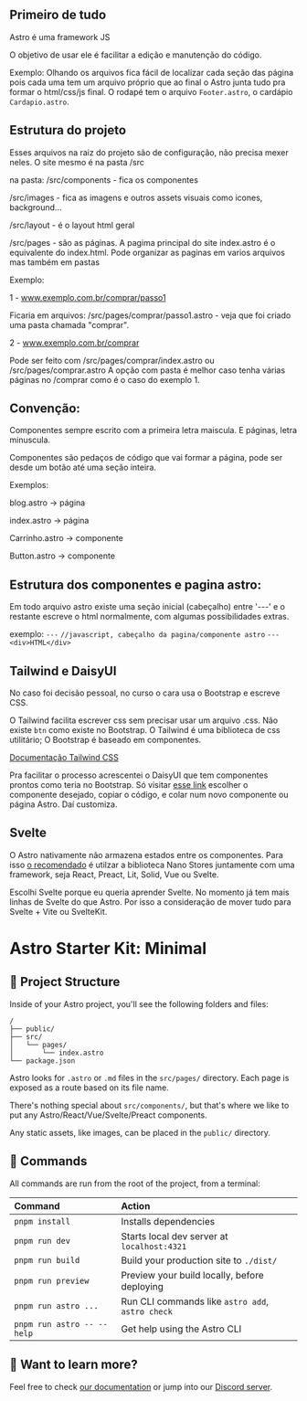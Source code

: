## Primeiro de tudo

Astro é uma framework JS

O objetivo de usar ele é facilitar a edição e manutenção do código.

Exemplo: Olhando os arquivos fica fácil de localizar cada seção das página pois cada uma tem um arquivo próprio que ao final o Astro junta tudo pra formar o html/css/js final. O rodapé tem o arquivo `Footer.astro`, o cardápio `Cardapio.astro`.

## Estrutura do projeto

Esses arquivos na raiz do projeto são de configuração, não precisa mexer neles. O site mesmo é na pasta /src

na pasta:
/src/components - fica os componentes

/src/images - fica as imagens e outros assets visuais como icones, background...

/src/layout - é o layout html geral

/src/pages - são as páginas. A pagima principal do site index.astro é o equivalente
do index.html. Pode organizar as paginas em varios arquivos mas também em pastas

Exemplo:

1 - www.exemplo.com.br/comprar/passo1

Ficaria em arquivos: /src/pages/comprar/passo1.astro - veja que foi criado uma pasta chamada "comprar".

2 - www.exemplo.com.br/comprar

Pode ser feito com /src/pages/comprar/index.astro ou /src/pages/comprar.astro
A opção com pasta é melhor caso tenha várias páginas no /comprar como é o caso do exemplo 1.

## Convenção:

Componentes sempre escrito com a primeira letra maiscula. E páginas, letra minuscula.

Componentes são pedaços de código que vai formar a página, pode ser desde um botão até uma seção inteira.

Exemplos:

blog.astro -> página

index.astro -> página

Carrinho.astro -> componente

Button.astro -> componente

## Estrutura dos componentes e pagina astro:

Em todo arquivo astro existe uma seção inicial (cabeçalho) entre '---' e o restante escreve o html normalmente, com algumas possibilidades extras.

exemplo:
`---`
`//javascript, cabeçalho da pagina/componente astro`
`---`
`<div>HTML</div>`

## Tailwind e DaisyUI

No caso foi decisão pessoal, no curso o cara usa o Bootstrap e escreve CSS.

O Tailwind facilita escrever css sem precisar usar um arquivo .css. Não existe `btn` como existe no Bootstrap. O Tailwind é uma biblioteca de css utilitário; O Bootstrap é baseado em componentes.

[Documentação Tailwind CSS](https://tailwindcss.com/docs/)

Pra facilitar o processo acrescentei o DaisyUI que tem componentes prontos como teria no Bootstrap. Só visitar [esse link](https://daisyui.com/components/?lang=pt) escolher o componente desejado, copiar o código, e colar num novo componente ou página Astro. Daí customiza.


## Svelte

O Astro nativamente não armazena estados entre os componentes. Para isso [o recomendado](https://docs.astro.build/pt-br/core-concepts/sharing-state/) é utilzar a biblioteca Nano Stores juntamente com uma framework, seja React, Preact, Lit, Solid, Vue ou Svelte. 

Escolhi Svelte porque eu queria aprender Svelte. No momento já tem mais linhas de Svelte do que Astro. Por isso a consideração de mover tudo para Svelte + Vite ou SvelteKit.


# Astro Starter Kit: Minimal

## 🚀 Project Structure

Inside of your Astro project, you'll see the following folders and files:

```text
/
├── public/
├── src/
│   └── pages/
│       └── index.astro
└── package.json
```

Astro looks for `.astro` or `.md` files in the `src/pages/` directory. Each page is exposed as a route based on its file name.

There's nothing special about `src/components/`, but that's where we like to put any Astro/React/Vue/Svelte/Preact components.

Any static assets, like images, can be placed in the `public/` directory.

## 🧞 Commands

All commands are run from the root of the project, from a terminal:

| Command                    | Action                                           |
| :------------------------- | :----------------------------------------------- |
| `pnpm install`             | Installs dependencies                            |
| `pnpm run dev`             | Starts local dev server at `localhost:4321`      |
| `pnpm run build`           | Build your production site to `./dist/`          |
| `pnpm run preview`         | Preview your build locally, before deploying     |
| `pnpm run astro ...`       | Run CLI commands like `astro add`, `astro check` |
| `pnpm run astro -- --help` | Get help using the Astro CLI                     |

## 👀 Want to learn more?

Feel free to check [our documentation](https://docs.astro.build) or jump into our [Discord server](https://astro.build/chat).
